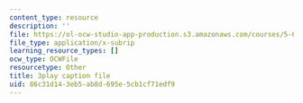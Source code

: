 ```yaml
---
content_type: resource
description: ''
file: https://ol-ocw-studio-app-production.s3.amazonaws.com/courses/5-61-physical-chemistry-fall-2017/86c31d143eb5ab8d695e5cb1cf71edf9_YKfoSx16mXk.srt
file_type: application/x-subrip
learning_resource_types: []
ocw_type: OCWFile
resourcetype: Other
title: 3play caption file
uid: 86c31d14-3eb5-ab8d-695e-5cb1cf71edf9
---
```

